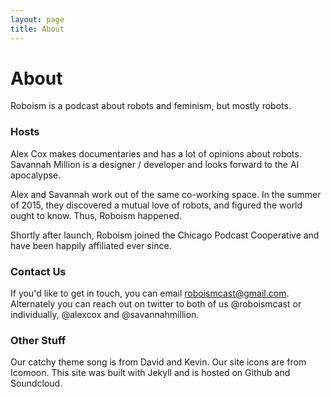```yaml
---
layout: page
title: About
---
```


# About

Roboism is a podcast about robots and feminism, but mostly robots.

### Hosts

Alex Cox makes documentaries and has a lot of opinions about robots. Savannah Million is a designer / developer and looks forward to the AI apocalypse.

Alex and Savannah work out of the same co-working space. In the summer of 2015, they discovered a mutual love of robots, and figured the world ought to know. Thus, Roboism happened.

Shortly after launch, Roboism joined the Chicago Podcast Cooperative and have been happily affiliated ever since.


### Contact Us

If you'd like to get in touch, you can email roboismcast@gmail.com. Alternately you can reach out on twitter to both of us @roboismcast or individually, @alexcox and @savannahmillion.

### Other Stuff

Our catchy theme song is from David and Kevin.
Our site icons are from Icomoon.
This site was built with Jekyll and is hosted on Github and Soundcloud.
